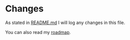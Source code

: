# Changes

As stated in [README.md](README.md) I will log any changes in this file.

You can also read my [roadmap](Roadmap.md).
